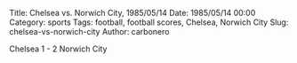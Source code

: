 Title: Chelsea vs. Norwich City, 1985/05/14
Date: 1985/05/14 00:00
Category: sports
Tags: football, football scores, Chelsea, Norwich City
Slug: chelsea-vs-norwich-city
Author: carbonero


Chelsea 1 - 2 Norwich City
